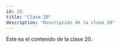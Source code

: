 ```yaml
---
id: 20
title: "Clase 20"
description: "Descripción de la clase 20"
---
```

Este es el contenido de la clase 20.
